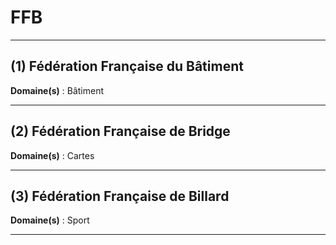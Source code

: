 # FFB

--------------------

## (1) Fédération Française du Bâtiment

**Domaine(s)** : Bâtiment

--------------------

## (2) Fédération Française de Bridge

**Domaine(s)** : Cartes

--------------------

## (3) Fédération Française de Billard

**Domaine(s)** : Sport

--------------------